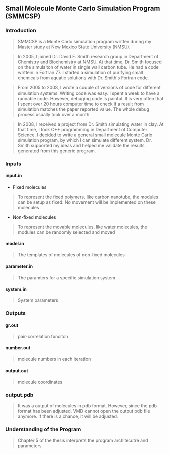 ## Small Molecule Monte Carlo Simulation Program (SMMCSP)

### Introduction

> SMMCSP is a Monte Carlo simulation program written during my Master study at
> New Mexico State University (NMSU). 

> In 2005, I joined Dr. David E. Smith research
> group in Department of Chemistry and Biochemistry at NMSU. At that time, Dr.
> Smith focused on the simulaiton of water in single wall carbon tube. He had a
> code writtein in Fortran 77. I started a simulation of purifying small
> chemicals from aquatic solutions with Dr. Smith's Fortran code.

> From 2005 to 2008, I wrote a couple of versions of code for different simulation
> systems. Writing code was easy. I spent a week to have a runnable code. However, 
> debuging code is painful. It is very often that I spent over 20 hours computer time
> to check if a result from simulation matches the paper reported value. The whole
> debug process usually took over a month.

> In 2008, I received a project from Dr. Smith simulating water in clay. At that time,
> I took C++ programming in Department of Computer Science. I decided to write a
> general small molecule Monte Carlo simulation program, by which I can simulate
> different system. Dr. Smith supported my ideas and helped me validate the results
> generated from this generic program.

### Inputs

#### input.in
* Fixed molecules

> To represent the fixed polymers, like carbon nanotube, the modules can be setup as fixed.
> No movement will be implemented on these molecules

* Non-fixed molecules

> To represent the movable molecules, like water molecules, the modules can be randomly
> selected and moved

#### model.in

> The templates of molecules of non-fixed molecules

#### parameter.in

> The paramters for a specific simulation system

#### system.in

> System parameters

### Outputs

#### gr.out

> pair-correlation funciton

#### number.out

> molecule numbers in each iteration

#### output.out

> molecule coordinates

### output.pdb

> It was a output of molecules in pdb format. However, since the pdb format has been adjusted, VMD cannot open the output pdb file anymore. If there is a chance, it will be adjusted.

### Understanding of the Program

> Chapter 5 of the thesis interprets the program architecutre and parameters
